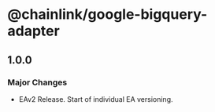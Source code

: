 # @chainlink/google-bigquery-adapter

## 1.0.0

### Major Changes

- EAv2 Release. Start of individual EA versioning.
